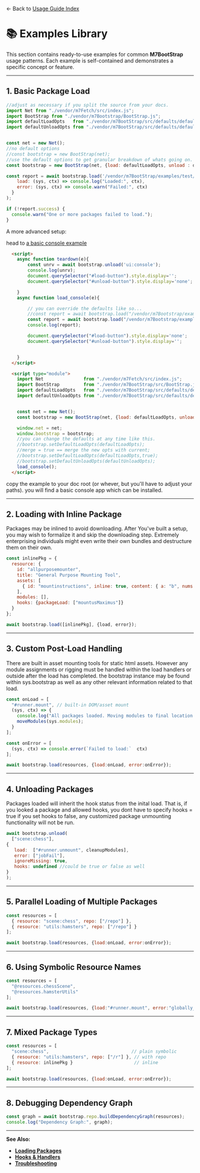 ← Back to [Usage Guide Index](TOC.md)

# 📚 Examples Library

This section contains ready-to-use examples for common **M7BootStrap** usage patterns.
Each example is self-contained and demonstrates a specific concept or feature.

---

## 1. Basic Package Load

```js
//adjust as necessary if you split the source from your docs.
import Net from "./vendor/m7Fetch/src/index.js";
import BootStrap from "./vendor/m7Bootstrap/BootStrap.js";
import defaultLoadOpts   from "./vendor/m7BootStrap/src/defaults/defaultLoadOpts.js";
import defaultUnloadOpts from "./vendor/m7BootStrap/src/defaults/defaultUnloadOpts.js";


const net = new Net();
//no default options
//const bootstrap = new BootStrap(net);
//use the default options to get granular breakdown of whats going on.
const bootstrap = new BootStrap(net, {load: defaultLoadOpts, unload : defaultUnloadOpts} );

const report = await bootstrap.load('/vendor/m7BootStrap/examples/test/validateInstall/package.json',  {
    load: (sys, ctx) => console.log("Loaded:", ctx),
    error: (sys, ctx) => console.warn("Failed:", ctx)
  }
);

if (!report.success) {
  console.warn("One or more packages failed to load.");
}
```

A more advanced setup:

head to [a basic console example](../../examples/console/example.html)
```html
  <script>
    async function teardown(e){
        const unrv = await bootstrap.unload('ui:console');
        console.log(unrv);
        document.querySelector("#load-button").style.display='';
        document.querySelector("#unload-button").style.display='none';

    }
    async function load_console(e){

        // you can override the defaults like so...
        //const report = await bootstrap.load("/vendor/m7Bootstrap/examples/console/package.json",{load:["#runners.mount","stuff"],error: "badstuff",package:{hooks:true} });
        const report = await bootstrap.load("/vendor/m7Bootstrap/examples/console/package.json",{package:{hooks:true} });
        console.log(report);

        document.querySelector("#load-button").style.display='none';
        document.querySelector("#unload-button").style.display='';


    }
  </script>

  <script type="module">
    import Net               from "./vendor/m7Fetch/src/index.js";
    import BootStrap         from "./vendor/m7BootStrap/src/BootStrap.js";
    import defaultLoadOpts   from "./vendor/m7BootStrap/src/defaults/defaultLoadOpts.js";
    import defaultUnloadOpts from "./vendor/m7BootStrap/src/defaults/defaultUnloadOpts.js";


    const net = new Net();
    const bootstrap = new BootStrap(net, {load: defaultLoadOpts, unload : defaultUnloadOpts} );

    window.net = net;
    window.bootstrap = bootstrap;
    //you can change the defaults at any time like this.
    //bootstrap.setDefaultLoadOpts(defaultLoadOpts);
    //merge = true == merge the new opts with current;
    //bootstrap.setDefaultLoadOpts(defaultLoadOpts,true);
    //bootstrap.setDefaultUnloadOpts(defaultUnloadOpts);
    load_console();
  </script>
```

copy the example to your doc root (or whever, but you'll have to adjust your paths). you will find a basic console app which can be installed.


---

## 2. Loading with Inline Package

Packages may be inlined to avoid downloading. After You've built a setup, you may wish to formalize it and skip the downloading step. Extremely enterprising individuals might even write their own bundles and
destructure them on their own.

```js
const inlinePkg = {
  resource: {
    id: "allpurposemounter",
    title: "General Purpose Mounting Tool",
    assets: [
      { id: "mountinstructions", inline: true, content: { a: "b", nums: [1, 2, 3] } }
    ],
    modules: [],
    hooks: {packageLoad: ["mountusMaximus"]}
  }
};

await bootstrap.load([inlinePkg], {load, error});
```

---

## 3. Custom Post-Load Handling

There are built in asset mounting tools for static html assets. However any module assignments or rigging must be handled within the load handlers or outside after the load has completed.
the bootstrap instance may be found within sys.bootstrap as well as any other relevant information related to that load.

```js
const onLoad = [
  "#runner.mount", // built-in DOM/asset mount
  (sys, ctx) => {
    console.log("All packages loaded. Moving modules to final location.");
    moveModules(sys.modules);
  }
];

const onError = [
  (sys, ctx) => console.error(`Failed to load:`  ctx)
];

await bootstrap.load(resources, {load:onLoad, error:onError});
```

---

## 4. Unloading Packages

Packages loaded will inherit the hook status from the inital load. That is, if you looked a package and allowed hooks, you dont have to specify hooks = true
if you set hooks to false, any customized package unmounting functionality will not be run.

```js
await bootstrap.unload(
  ["scene:chess"],
{
   load:  ["#runner.unmount", cleanupModules],
   error: ["jobFail"],
   ignoreMissing: true,
   hooks: undefined //could be true or false as well
}
);
```

---

## 5. Parallel Loading of Multiple Packages

```js
const resources = [
  { resource: "scene:chess", repo: ["/repo"] },
  { resource: "utils:hamsters", repo: ["/repo"] }
];

await bootstrap.load(resources, {load:onLoad, error:onError});
```

---

## 6. Using Symbolic Resource Names

```js
const resources = [
  "@resources.chessScene",
  "@resources.hamsterUtils"
];

await bootstrap.load(resources, {load:"#runner.mount", error:"globally_scoped_function"});
```

---

## 7. Mixed Package Types

```js
const resources = [
  "scene:chess",                               // plain symbolic
  { resource: "utils:hamsters", repo: ["/r"] }, // with repo
  { resource: inlinePkg }                       // inline
];

await bootstrap.load(resources, {load:onLoad, error:onError});
```

---

## 8. Debugging Dependency Graph

```js
const graph = await bootstrap.repo.buildDependencyGraph(resources);
console.log("Dependency Graph:", graph);
```

---

**See Also:**

* **[Loading Packages](LOADING_PACKAGES.md)**
* **[Hooks & Handlers](HOOKS_AND_HANDLERS.md)**
* **[Troubleshooting](TROUBLESHOOTING.md)**
